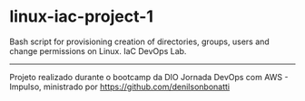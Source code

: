 # linux-iac-project-1
Bash script for provisioning creation of directories, groups, users and change permissions on Linux. IaC DevOps Lab.

---

Projeto realizado durante o bootcamp da DIO Jornada DevOps com AWS - Impulso, ministrado por https://github.com/denilsonbonatti
